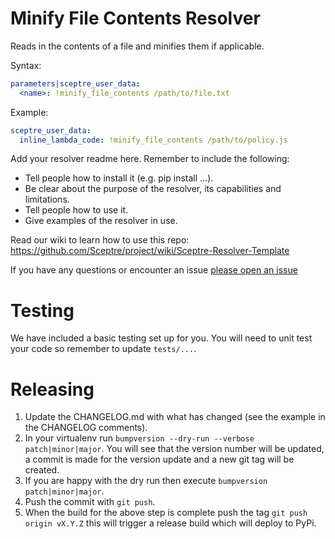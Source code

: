 # Minify File Contents Resolver

Reads in the contents of a file and minifies them if applicable.

Syntax:

```yaml
parameters|sceptre_user_data:
  <name>: !minify_file_contents /path/to/file.txt
```

Example:

```yaml
sceptre_user_data:
  inline_lambda_code: !minify_file_contents /path/to/policy.js
```

Add your resolver readme here. Remember to include the following:

- Tell people how to install it (e.g. pip install ...).
- Be clear about the purpose of the resolver, its capabilities and limitations.
- Tell people how to use it.
- Give examples of the resolver in use.

Read our wiki to learn how to use this repo:
https://github.com/Sceptre/project/wiki/Sceptre-Resolver-Template

If you have any questions or encounter an issue
[please open an issue](https://github.com/Sceptre/project/issues/new)

# Testing

We have included a basic testing set up for you. You will need to unit test your code so remember to update `tests/...`.

# Releasing

1. Update the CHANGELOG.md with what has changed (see the example in the CHANGELOG comments).
2. In your virtualenv run `bumpversion --dry-run --verbose patch|minor|major`. You will see that the version number will be updated, a commit is made for the version update and a new git tag will be created.
3. If you are happy with the dry run then execute `bumpversion patch|minor|major`.
4. Push the commit with `git push`.
5. When the build for the above step is complete push the tag `git push origin vX.Y.Z` this will trigger a release build which will deploy to PyPi.
